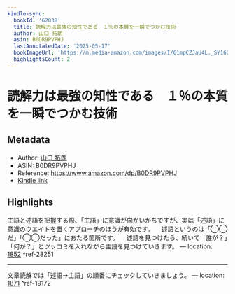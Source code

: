 ```yaml
---
kindle-sync:
  bookId: '62038'
  title: 読解力は最強の知性である　１％の本質を一瞬でつかむ技術
  author: 山口 拓朗
  asin: B0DR9PVPHJ
  lastAnnotatedDate: '2025-05-17'
  bookImageUrl: 'https://m.media-amazon.com/images/I/61mpCZJaU4L._SY160.jpg'
  highlightsCount: 2
---
```

# 読解力は最強の知性である　１％の本質を一瞬でつかむ技術
## Metadata
* Author: [山口 拓朗](https://www.amazon.comundefined)
* ASIN: B0DR9PVPHJ
* Reference: https://www.amazon.com/dp/B0DR9PVPHJ
* [Kindle link](kindle://book?action=open&asin=B0DR9PVPHJ)

## Highlights
主語と述語を把握する際、「主語」に意識が向かいがちですが、実は「述語」に意識のウエイトを置くアプローチのほうが有効です。 　述語というのは「◯◯だ」「◯◯だった」にあたる箇所です。 　述語を見つけたら、続いて「誰が？」「何が？」とツッコミを入れながら主語を見つけていきます。 — location: [1852](kindle://book?action=open&asin=B0DR9PVPHJ&location=1852) ^ref-28251

---
文章読解では「述語→主語」の順番にチェックしていきましょう。 — location: [1871](kindle://book?action=open&asin=B0DR9PVPHJ&location=1871) ^ref-19172
